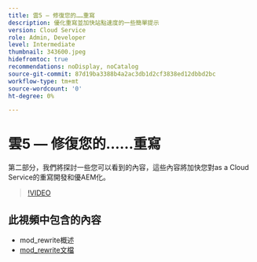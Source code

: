 ```yaml
---
title: 雲5 — 修復您的……重寫
description: 優化重寫並加快站點速度的一些簡單提示
version: Cloud Service
role: Admin, Developer
level: Intermediate
thumbnail: 343600.jpeg
hidefromtoc: true
recommendations: noDisplay, noCatalog
source-git-commit: 87d19ba3388b4a2ac3db1d2cf3838ed12dbbd2bc
workflow-type: tm+mt
source-wordcount: '0'
ht-degree: 0%

---
```


# 雲5 — 修復您的……重寫

第二部分，我們將探討一些您可以看到的內容，這些內容將加快您對as a Cloud Service的重寫開發和優AEM化。

>[!VIDEO](https://video.tv.adobe.com/v/343600)

## 此視頻中包含的內容

+ mod_rewrite概述
+ [mod_rewrite文檔](https://httpd.apache.org/docs/current/mod/mod_rewrite.html)
